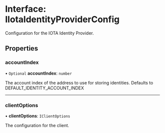 # Interface: IIotaIdentityProviderConfig

Configuration for the IOTA Identity Provider.

## Properties

### accountIndex

• `Optional` **accountIndex**: `number`

The account index of the address to use for storing identities. Defaults to DEFAULT_IDENTITY_ACCOUNT_INDEX

___

### clientOptions

• **clientOptions**: `IClientOptions`

The configuration for the client.

